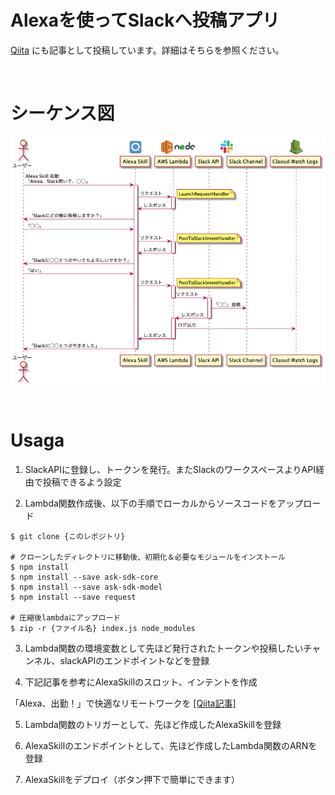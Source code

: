 Alexaを使ってSlackへ投稿アプリ
====

[Qiita](https://qiita.com/Takayoshi_Makabe/items/8278aedb80014c2da04e) にも記事として投稿しています。詳細はそちらを参照ください。

<br />

# シーケンス図
![fig1](docs/system.png)

<br />

# Usaga

1. SlackAPIに登録し、トークンを発行。またSlackのワークスペースよりAPI経由で投稿できるよう設定

2. Lambda関数作成後、以下の手順でローカルからソースコードをアップロード

```
$ git clone {このレポジトリ}

# クローンしたディレクトリに移動後、初期化＆必要なモジュールをインストール
$ npm install
$ npm install --save ask-sdk-core
$ npm install --save ask-sdk-model
$ npm install --save request

# 圧縮後lambdaにアップロード
$ zip -r {ファイル名} index.js node_modules
```

3. Lambda関数の環境変数として先ほど発行されたトークンや投稿したいチャンネル、slackAPIのエンドポイントなどを登録

4. 下記記事を参考にAlexaSkillのスロット、インテントを作成

「Alexa、出勤！」で快適なリモートワークを [[Qiita記事]](https://qiita.com/Takayoshi_Makabe/items/8278aedb80014c2da04e)

5. Lambda関数のトリガーとして、先ほど作成したAlexaSkillを登録

6. AlexaSkillのエンドポイントとして、先ほど作成したLambda関数のARNを登録

7. AlexaSkillをデプロイ（ボタン押下で簡単にできます）

